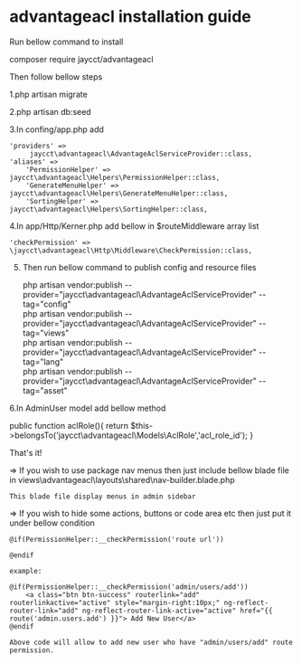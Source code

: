 # advantageacl installation guide

Run bellow command to install


composer require jaycct/advantageacl


Then follow bellow steps


1.php artisan migrate

2.php artisan db:seed



3.In confing/app.php add

	'providers' =>
         jaycct\advantageacl\AdvantageAclServiceProvider::class,
    'aliases' =>
        'PermissionHelper' => jaycct\advantageacl\Helpers\PermissionHelper::class,
        'GenerateMenuHelper' => jaycct\advantageacl\Helpers\GenerateMenuHelper::class,
        'SortingHelper' => jaycct\advantageacl\Helpers\SortingHelper::class,
		
		
4.In app/Http/Kerner.php add bellow in $routeMiddleware array list

	'checkPermission' => \jaycct\advantageacl\Http\Middleware\CheckPermission::class,
		  
5. Then run bellow command to publish config and resource files

	php artisan vendor:publish --provider="jaycct\advantageacl\AdvantageAclServiceProvider" --tag="config"		  
	php artisan vendor:publish --provider="jaycct\advantageacl\AdvantageAclServiceProvider" --tag="views"		  
	php artisan vendor:publish --provider="jaycct\advantageacl\AdvantageAclServiceProvider" --tag="lang"		  
	php artisan vendor:publish --provider="jaycct\advantageacl\AdvantageAclServiceProvider" --tag="asset"		  


6.In AdminUser model add bellow method

 public function aclRole(){
        return $this->belongsTo('jaycct\advantageacl\Models\AclRole','acl_role_id');
 }

That's it!
 
=>  If you wish to use package nav menus then just include bellow blade file in 
    views\advantageacl\layouts\shared\nav-builder.blade.php 
	
	This blade file display menus in admin sidebar
	
=>  If you wish to hide some actions, buttons or code area etc then just put it under bellow condition
	
	@if(PermissionHelper::__checkPermission('route url'))
	
	@endif
	
	example:
	
	@if(PermissionHelper::__checkPermission('admin/users/add'))
		<a class="btn btn-success" routerlink="add" routerlinkactive="active" style="margin-right:10px;" ng-reflect-router-link="add" ng-reflect-router-link-active="active" href="{{ route('admin.users.add') }}"> Add New User</a>
	@endif
 
    Above code will allow to add new user who have "admin/users/add" route permission.